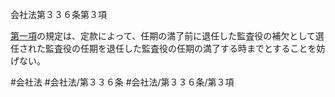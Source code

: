 会社法第３３６条第３項

[第一項](会社法＿＿＿＿第３３６条第１項)の規定は、定款によって、任期の満了前に退任した監査役の補欠として選任された監査役の任期を退任した監査役の任期の満了する時までとすることを妨げない。

#会社法
#会社法/第３３６条
#会社法/第３３６条/第３項
